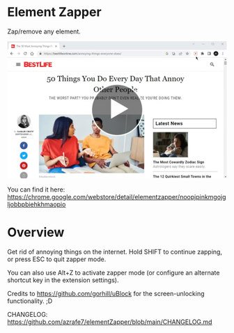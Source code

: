 # Element Zapper
Zap/remove any element.

[![ElementZapper](./webstore_assets/screenshot_02_play.png)](https://www.youtube.com/watch?v=OgF6hQbiPmk)

You can find it here: https://chrome.google.com/webstore/detail/elementzapper/noopjpinkmgojgljobbpbiehkhmaopio

# Overview
Get rid of annoying things on the internet.
Hold SHIFT to continue zapping, or press ESC to quit zapper mode.

You can also use Alt+Z to activate zapper mode (or configure an alternate shortcut key in the extension settings).


Credits to https://github.com/gorhill/uBlock for the screen-unlocking functionality. ;D

CHANGELOG: https://github.com/azrafe7/elementZapper/blob/main/CHANGELOG.md
